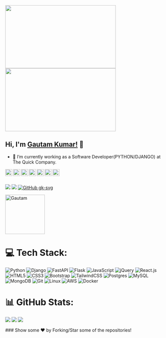 <div>
  <img src="https://media.giphy.com/media/f3iwJFOVOwuy7K6FFw/giphy.gif" width="350" height="200">
  <img src="https://media.giphy.com/media/USV0ym3bVWQJJmNu3N/giphy.gif" width="350" height="200">
</div>

## Hi, I'm [Gautam Kumar!](https://gk-svg.github.io/Gk-Engineer/) 👋
- 🔭 I’m currently working as a Software Developer(PYTHON/DJANGO) at The Quick Company.

<a href="https://twitter.com/GautamK41526845">
  <img align="left" alt="gautam's Twitter" width="22px" src="https://cdn.jsdelivr.net/npm/simple-icons@v3/icons/twitter.svg" />
</a>
<a href="https://www.linkedin.com/in/gautam-kumar-3b328b18b/">
  <img align="left" alt="gautam's Linkdein" width="22px" src="https://cdn.jsdelivr.net/npm/simple-icons@v3/icons/linkedin.svg" />
</a>
<a href="https://www.gitlab.com/gk32239/">
  <img align="left" alt="gautam's Gitlab" width="22px" src="https://cdn.jsdelivr.net/npm/simple-icons@v3/icons/gitlab.svg" />
</a>
<a href="https://github.com/GK-SVG">
  <img align="left" alt="gautam's Github" width="22px" src="https://cdn.jsdelivr.net/npm/simple-icons@v3/icons/github.svg" />
</a>
<a href="https://web.telegram.org/#/im">
  <img align="left" alt="gautam's Telegram" width="22px" src="https://cdn.jsdelivr.net/npm/simple-icons@v3/icons/telegram.svg" />
</a>
<a href="https://www.instagram.com/gautam_kumar_official_0/">
  <img align="left" alt="gautam's Instagram" width="22px" src="https://cdn.jsdelivr.net/npm/simple-icons@v3/icons/instagram.svg" />
</a>
<a href="https://www.facebook.com/profile.php?id=100050134031510">
  <img align="left" alt="gautam Facebook" width="22px" src="https://cdn.jsdelivr.net/npm/simple-icons@v3/icons/facebook.svg" />
</a>
<br/>
<br/>

[<img src="https://img.shields.io/badge/twitter-%231DA1F2.svg?&style=for-the-badge&logo=twitter&logoColor=white" />](https://twitter.com/GautamK41526845) [<img src="https://img.shields.io/badge/linkedin-%230077B5.svg?&style=for-the-badge&logo=linkedin&logoColor=white" />](https://www.linkedin.com/in/gautam-kumar-3b328b18b/)
[![GitHub gk-svg](https://img.shields.io/github/followers/gk-svg?label=follow&style=social)](https://github.com/gk-svg)
<p align="left"><img width="125" src="https://komarev.com/ghpvc/?username=gk-svg&style=flat-square" alt="Gautam"></p>

# 💻 Tech Stack:
![Python](https://img.shields.io/badge/python-3670A0?style=for-the-badge&logo=python&logoColor=ffdd54) ![Django](https://img.shields.io/badge/django-%23092E20.svg?style=for-the-badge&logo=django&logoColor=white) ![FastAPI](https://img.shields.io/badge/FastAPI-005571?style=for-the-badge&logo=fastapi) ![Flask](https://img.shields.io/badge/flask-%23000.svg?style=for-the-badge&logo=flask&logoColor=white) ![JavaScript](https://img.shields.io/badge/javascript-%23323330.svg?style=for-the-badge&logo=javascript&logoColor=%23F7DF1E) ![jQuery](https://img.shields.io/badge/jquery-%230769AD.svg?style=for-the-badge&logo=jquery&logoColor=white) ![React.js](https://img.shields.io/badge/react-%2320232a.svg?style=for-the-badge&logo=react&logoColor=%2361DAFB) ![HTML5](https://img.shields.io/badge/html5-%23E34F26.svg?style=for-the-badge&logo=html5&logoColor=white) ![CSS3](https://img.shields.io/badge/css3-%231572B6.svg?style=for-the-badge&logo=css3&logoColor=white) ![Bootstrap](https://img.shields.io/badge/Bootstrap-563D7C?style=for-the-badge&logo=bootstrap&logoColor=white) ![TailwindCSS](https://img.shields.io/badge/tailwindcss-%2338B2AC.svg?style=for-the-badge&logo=tailwind-css&logoColor=white) ![Postgres](https://img.shields.io/badge/postgresql-4169e1?style=for-the-badge&logo=postgresql&logoColor=white) ![MySQL](https://img.shields.io/badge/mysql-4479A1.svg?style=for-the-badge&logo=mysql&logoColor=white) ![MongoDB](https://img.shields.io/badge/MongoDB-%234ea94b.svg?style=for-the-badge&logo=mongodb&logoColor=white) ![Git](https://img.shields.io/badge/git-%23F05033.svg?style=for-the-badge&logo=git&logoColor=white) ![Linux](https://img.shields.io/badge/Linux-FCC624?style=for-the-badge&logo=linux&logoColor=black) ![AWS](https://img.shields.io/badge/AWS-%23FF9900.svg?style=for-the-badge&logo=amazon-aws&logoColor=white) ![Docker](https://img.shields.io/badge/docker-%230db7ed.svg?style=for-the-badge&logo=docker&logoColor=white)

# 📊 GitHub Stats:
![](https://github-readme-streak-stats.herokuapp.com/?user=gk-svg&theme=dark&hide_border=false&line_height=27)
![](https://github-readme-stats.vercel.app/api/top-langs/?username=gk-svg&theme=dark&hide_border=false&include_all_commits=true&count_private=true&layout=compact&line_height=27)
![](https://github-readme-stats.vercel.app/api?username=gk-svg&show_icons=true&theme=dark&line_height=27)</br>

<div text-align="center">
  ### Show some ❤️ by Forking/Star some of the repositories!
</div>

